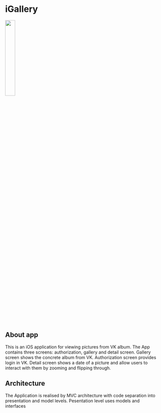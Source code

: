# iGallery

<img src="/TestView.gif" width="25%">

## About app

This is an iOS application for viewing pictures from VK album. The App contains three screens: authorization, gallery and detail screen. Gallery screen shows the concrete album from VK. Authorization screen provides login in VK. Detail screen shows a date of a picture and allow users to interact with them by zooming and flipping through.

## Architecture

The Application is realised by MVC architecture with code separation into presentation and model levels. Pesentation level uses models and interfaces
